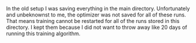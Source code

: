 In the old setup I was saving everything in the main directory. Unfortunately and unbeknownst to me, the optimizer was not saved for all of these runs. That means training cannot be restarted for all of the runs stored in this directory. I kept them because I did not want to throw away like 20 days of running this training algorithm.
